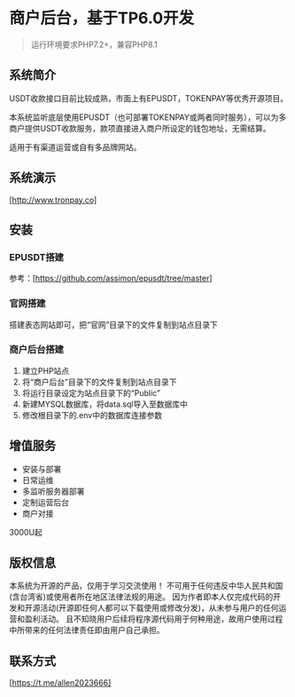 商户后台，基于TP6.0开发
===============

> 运行环境要求PHP7.2+，兼容PHP8.1

## 系统简介

USDT收款接口目前比较成熟，市面上有EPUSDT，TOKENPAY等优秀开源项目。

本系统监听底层使用EPUSDT（也可部署TOKENPAY或两者同时服务），可以为多商户提供USDT收款服务，款项直接进入商户所设定的钱包地址，无需结算。

适用于有渠道运营或自有多品牌网站。

## 系统演示
   [http://www.tronpay.co]

## 安装

### EPUSDT搭建
   参考：[https://github.com/assimon/epusdt/tree/master]

### 官网搭建
   搭建表态网站即可，把“官网”目录下的文件复制到站点目录下

### 商户后台搭建
   1. 建立PHP站点
   2. 将“商户后台”目录下的文件复制到站点目录下
   3. 将运行目录设定为站点目录下的“Public”
   4. 新建MYSQL数据库，将data.sql导入至数据库中
   5. 修改根目录下的.env中的数据库连接参数

## 增值服务

* 安装与部署
* 日常运维
* 多监听服务器部署
* 定制运营后台
* 商户对接

3000U起

## 版权信息

本系统为开源的产品，仅用于学习交流使用！
不可用于任何违反中华人民共和国(含台湾省)或使用者所在地区法律法规的用途。
因为作者即本人仅完成代码的开发和开源活动(开源即任何人都可以下载使用或修改分发)，从未参与用户的任何运营和盈利活动。
且不知晓用户后续将程序源代码用于何种用途，故用户使用过程中所带来的任何法律责任即由用户自己承担。

## 联系方式

[https://t.me/allen2023666]